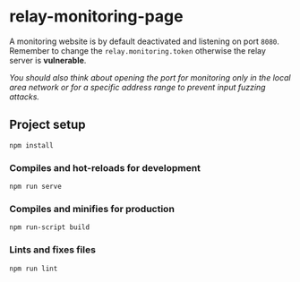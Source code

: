 # relay-monitoring-page

A monitoring website is by default deactivated and listening on port `8080`. Remember to change the
 `relay.monitoring.token` otherwise the relay server is **vulnerable**.

*You should also think about opening the port for monitoring only in the local area network or for a specific address range to prevent input fuzzing attacks.*

## Project setup
```
npm install
```

### Compiles and hot-reloads for development
```
npm run serve
```

### Compiles and minifies for production
```
npm run-script build
```

### Lints and fixes files
```
npm run lint
```

